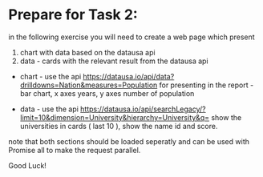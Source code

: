 # Prepare for Task 2:
in the following exercise you will need to create a web page which present 
1. chart with data based on the datausa api
2. data - cards with the relevant result from the datausa api
 

- chart -  use the api https://datausa.io/api/data?drilldowns=Nation&measures=Population for presenting in the report - bar chart, x axes years, y axes number of population

- data - use the api https://datausa.io/api/searchLegacy/?limit=10&dimension=University&hierarchy=University&q=
show the universities in cards ( last 10 ), show the name id and score.


note that both sections should be loaded seperatly and can be used with Promise all to make the request parallel.

Good Luck!